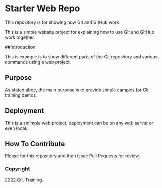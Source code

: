 # Starter Web Repo

This repository is for showing how Git and GitHub work

This is a simple website project for explaining how to use Git and GitHub work together.

##Introduction

This is example is to show different parts of the Git repository and various commands using a web project.

## Purpose

As stated aboe, the main purpose is to provide simple eamples for Git training demos.

## Deployment

This is a smimple web project, deployment can be on any web server or even local.

## How To Contribute

Please for this repository and then issue Pull Requests for review.

### Copyright

2022 Git. Training.